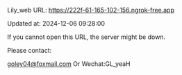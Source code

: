 Lily_web URL: https://222f-61-165-102-156.ngrok-free.app

Updated at: 2024-12-06 09:28:00

If you cannot open this URL, the server might be down.

Please contact: 

goley04@foxmail.com Or Wechat:GL_yeaH